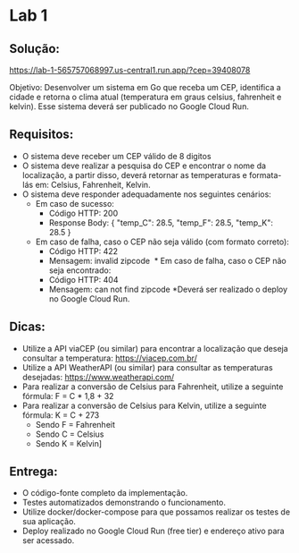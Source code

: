 # Lab 1

## Solução:

<https://lab-1-565757068997.us-central1.run.app/?cep=39408078>

Objetivo: Desenvolver um sistema em Go que receba um CEP, identifica a cidade e retorna o clima atual (temperatura em graus celsius, fahrenheit e kelvin). Esse sistema deverá ser publicado no Google Cloud Run.

## Requisitos:

* O sistema deve receber um CEP válido de 8 digitos
* O sistema deve realizar a pesquisa do CEP e encontrar o nome da localização, a partir disso, deverá retornar as temperaturas e formata-lás em: Celsius, Fahrenheit, Kelvin.
* O sistema deve responder adequadamente nos seguintes cenários:
  * Em caso de sucesso:
    * Código HTTP: 200
    * Response Body: { "temp_C": 28.5, "temp_F": 28.5, "temp_K": 28.5 }
  * Em caso de falha, caso o CEP não seja válido (com formato correto):
    * Código HTTP: 422
    * Mensagem: invalid zipcode
​​​    * Em caso de falha, caso o CEP não seja encontrado:
    * Código HTTP: 404
    * Mensagem: can not find zipcode
*Deverá ser realizado o deploy no Google Cloud Run.

## Dicas:

* Utilize a API viaCEP (ou similar) para encontrar a localização que deseja consultar a temperatura: <https://viacep.com.br/>
* Utilize a API WeatherAPI (ou similar) para consultar as temperaturas desejadas: <https://www.weatherapi.com/>
* Para realizar a conversão de Celsius para Fahrenheit, utilize a seguinte fórmula: F = C * 1,8 + 32
* Para realizar a conversão de Celsius para Kelvin, utilize a seguinte fórmula: K = C + 273
  * Sendo F = Fahrenheit
  * Sendo C = Celsius
  * Sendo K = Kelvin]

## Entrega:

* O código-fonte completo da implementação.
* Testes automatizados demonstrando o funcionamento.
* Utilize docker/docker-compose para que possamos realizar os testes de sua aplicação.
* Deploy realizado no Google Cloud Run (free tier) e endereço ativo para ser acessado.
